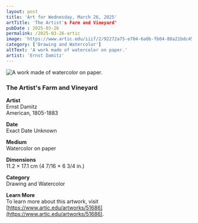 ```yaml
---
layout: post
title: 'Art for Wednesday, March 26, 2025'
artTitle: 'The Artist's Farm and Vineyard'
pubDate : 2025-03-26
permalink: /2025-03-26-artic
image: 'https://www.artic.edu/iiif/2/92272a75-e704-6a0b-fb04-88a21bdc4581/full/843,/0/default.jpg'
category: ['Drawing and Watercolor']
altText: 'A work made of watercolor on paper.'
artist: 'Ernst Damitz'
---
```

 
<img src='https://www.artic.edu/iiif/2/92272a75-e704-6a0b-fb04-88a21bdc4581/full/843,/0/default.jpg' alt='A work made of watercolor on paper.' style='border-radius=5px'> 
 
### The Artist's Farm and Vineyard
 
**Artist**<br>
Ernst Damitz<br>American, 1805-1883
 
**Date**<br>
Exact Date Unknown
 
**Medium**<br>
Watercolor on paper
 
**Dimensions**<br>
11.2 × 17.1 cm (4 7/16 × 6 3/4 in.)
 
**Category**<br>
Drawing and Watercolor
 
**Learn More**<br>
To learn more about this artwork, visit [https://www.artic.edu/artworks/51686](https://www.artic.edu/artworks/51686).